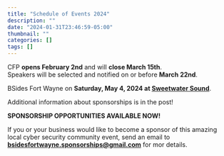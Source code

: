 ```yaml
---
title: "Schedule of Events 2024"
description: ""
date: "2024-01-31T23:46:59-05:00"
thumbnail: ""
categories: []
tags: []
---
```


CFP **opens February 2nd** and will **close March 15th**.\
Speakers will be selected and notified on or before **March 22nd**.


BSides Fort Wayne on **Saturday, May 4, 2024 at
[Sweetwater Sound](https://www.sweetwater.com/local/directions/)**.

Additional information about sponsorships is in the post!

<!--more-->

**SPONSORSHIP OPPORTUNITIES AVAILABLE NOW!**

If you or your business would like to become a sponsor of this amazing local
cyber security community event, send an email to
[**bsidesfortwayne.sponsorships@gmail.com**](bsidesfortwayne.sponsorships@gmail.com)
for mor details.
